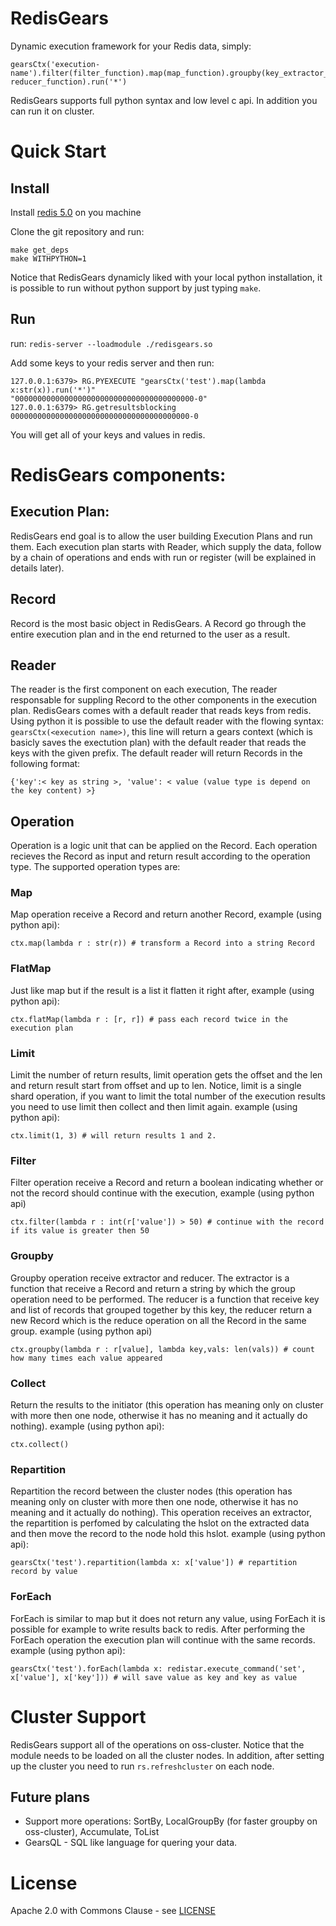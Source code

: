 # RedisGears
Dynamic execution framework for your Redis data, simply:
```
gearsCtx('execution-name').filter(filter_function).map(map_function).groupby(key_extractor_function, reducer_function).run('*')
```
RedisGears supports full python syntax and low level c api. In addition you can run it on cluster.

# Quick Start

## Install
Install [redis 5.0](https://redis.io/) on you machine

Clone the git repository and run:
```
make get_deps
make WITHPYTHON=1
```

Notice that RedisGears dynamicly liked with your local python installation, it is possible to run without python support by just typing `make`.

## Run
run: `redis-server --loadmodule ./redisgears.so`

Add some keys to your redis server and then run:
```
127.0.0.1:6379> RG.PYEXECUTE "gearsCtx('test').map(lambda x:str(x)).run('*')"
"0000000000000000000000000000000000000000-0"
127.0.0.1:6379> RG.getresultsblocking 0000000000000000000000000000000000000000-0
```
You will get all of your keys and values in redis.

# RedisGears components:
## Execution Plan:
RedisGears end goal is to allow the user building Execution Plans and run them. Each execution plan starts with Reader, which supply the data, follow by a chain of operations and ends with run or register (will be explained in details later).

## Record
Record is the most basic object in RedisGears. A Record go through the entire execution plan and in the end returned to the user as a result.

## Reader
The reader is the first component on each execution, The reader responsable for suppling Record to the other components in the execution plan. RedisGears comes with a default reader that reads keys from redis. Using python it is possible to use the default reader with the flowing syntax: `gearsCtx(<execution name>)`, this line will return a gears context (which is basicly saves the exectution plan) with the default reader that reads the keys with the given prefix. The default reader will return Records in the following format:
```
{'key':< key as string >, 'value': < value (value type is depend on the key content) >}
```

## Operation
Operation is a logic unit that can be applied on the Record. Each operation recieves the Record as input and return result according to the operation type. The supported operation types are:

### Map
Map operation receive a Record and return another Record, example (using python api):
```
ctx.map(lambda r : str(r)) # transform a Record into a string Record
```

### FlatMap
Just like map but if the result is a list it flatten it right after, example (using python api):
```
ctx.flatMap(lambda r : [r, r]) # pass each record twice in the execution plan
```

### Limit
Limit the number of return results, limit operation gets the offset and the len and return result start from offset and up to len. Notice, limit is a single shard operation, if you want to limit the total number of the execution results you need to use limit then collect and then limit again. example (using python api):
```
ctx.limit(1, 3) # will return results 1 and 2.
```

### Filter
Filter operation receive a Record and return a boolean indicating whether or not the record should continue with the execution, example (using python api)
```
ctx.filter(lambda r : int(r['value']) > 50) # continue with the record if its value is greater then 50
```

### Groupby
Groupby operation receive extractor and reducer. The extractor is a function that receive a Record and return a string by which the group operation need to be performed. The reducer is a function that receive key and list of records that grouped together by this key, the reducer return a new Record which is the reduce operation on all the Record in the same group. example (using python api)
```
ctx.groupby(lambda r : r[value], lambda key,vals: len(vals)) # count how many times each value appeared
```

### Collect
Return the results to the initiator (this operation has meaning only on cluster with more then one node, otherwise it has no meaning and it actually do nothing). example (using python api):
```
ctx.collect()
```

### Repartition
Repartition the record between the cluster nodes (this operation has meaning only on cluster with more then one node, otherwise it has no meaning and it actually do nothing). This operation receives an extractor, the repartition is perfomed by calculating the hslot on the extracted data and then move the record to the node hold this hslot.
example (using python api):
```
gearsCtx('test').repartition(lambda x: x['value']) # repartition record by value
```

### ForEach
ForEach is similar to map but it does not return any value, using ForEach it is possible for example to write results back to redis. After performing the ForEach operation the execution plan will continue with the same records.
example (using python api):
```
gearsCtx('test').forEach(lambda x: redistar.execute_command('set', x['value'], x['key'])) # will save value as key and key as value
```

# Cluster Support
RedisGears support all of the operations on oss-cluster. Notice that the module needs to be loaded on all the cluster nodes. In addition, after setting up the cluster you need to run `rs.refreshcluster` on each node.

## Future plans
* Support more operations: SortBy, LocalGroupBy (for faster groupby on oss-cluster), Accumulate, ToList
* GearsQL - SQL like language for quering your data.

# License

Apache 2.0 with Commons Clause - see [LICENSE](LICENSE)

